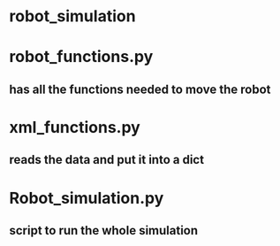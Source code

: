 # robot_simulation

# robot_functions.py
## has all the functions needed to move the robot

# xml_functions.py
## reads the data and put it into a dict

# Robot_simulation.py
## script to run the whole simulation
